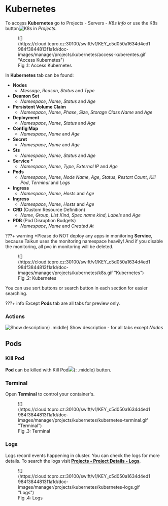 # **Kubernetes**

To access **Kubernetes** go to Projects - Servers - *K8s Info* or use the K8s button![](ihttps://cloud.tcpro.cz:30100/swift/v1/KEY_c5d050a1634d4ed1984f3844813f1a1d/doc-images/icons/kubernetes.png "K8s") in *Projects*.

<figure markdown>
  ![](https://cloud.tcpro.cz:30100/swift/v1/KEY_c5d050a1634d4ed1984f3844813f1a1d/doc-images/manager/projects/kubernetes/access-kuberentes.gif "Access Kubernetes")
  <figcaption>Fig .1: Access Kubernetes</figcaption>
</figure>

In **Kubernetes** tab can be found:

* **Nodes**
    * *Message*, *Reason*, *Status* and *Type*
* **Deamon Set**
    * *Namespace*, *Name*, *Status* and *Age*
* **Persistent Volume Claim**
    * *Namespace*, *Name*, *Phase*, *Size*, *Storage* *Class* *Name* and *Age*
* **Deployment**
    * *Namespace*, *Name*, *Status* and *Age*
* **Config Map**
    * *Namespace*, *Name* and *Age*
* **Secret**
    * *Namespace*, *Name* and *Age*
* **Sts**
    * *Namespace*, *Name*, *Status* and *Age*
* __Service *__
    * *Namespace*, *Name*, *Type*, *External IP* and *Age*
* **Pods**
    * *Namespace*, *Name*, *Node* *Name*, *Age*, *Status*, *Restart* *Count*, *Kill* *Pod*, *Terminal* and *Logs*
* **Ingress**
    * *Namespace*, *Name*, *Hosts* and *Age*
* **Ingress**
    * *Namespace*, *Name*, *Hosts* and *Age*
* **CRD** (Custom Resource Definition)
    * *Name*, *Group*, *List Kind*, *Spec name kind*, *Labels* and *Age*
* **PDB** (Pod Disruption Budgets)
    * *Namespace*, *Name* and *Created At*

???+ warning
    \*Please do NOT deploy any apps in monitoring **Service**, because Taikun uses the monitoring namespace heavily! And if you disable the monitoring, all pvc in monitoring will be deleted.

<figure markdown>
  ![](https://cloud.tcpro.cz:30100/swift/v1/KEY_c5d050a1634d4ed1984f3844813f1a1d/doc-images/manager/projects/kubernetes/k8s.gif "Kubernetes")
  <figcaption>Fig .2: Kubernetes</figcaption>
</figure>

You can use sort buttons or search button in each section for easier searching.

???+ info
    Except **Pods** tab are all tabs for preview only.

### **Actions**

![Show description](https://cloud.tcpro.cz:30100/swift/v1/KEY_c5d050a1634d4ed1984f3844813f1a1d/doc-images/icons/show-description.png){: .middle} Show description - for all tabs except *Nodes*

## **Pods**

### **Kill Pod**

**Pod** can be killed with Kill Pod![](https://cloud.tcpro.cz:30100/swift/v1/KEY_c5d050a1634d4ed1984f3844813f1a1d/doc-images/icons/kill-pod.png){: .middle} button.

### **Terminal**

Open **Terminal** to control your container's.

<figure markdown>
  ![](https://cloud.tcpro.cz:30100/swift/v1/KEY_c5d050a1634d4ed1984f3844813f1a1d/doc-images/manager/projects/kubernetes/kubernetes-terminal.gif "Terminal")
  <figcaption>Fig .3: Terminal</figcaption>
</figure>

### **Logs**

Logs record events happening in cluster. You can check the logs for more details. To search the logs visit [**Projects - Project Details - Logs**](../project-details-k8s/#logs).

<figure markdown>
  ![](https://cloud.tcpro.cz:30100/swift/v1/KEY_c5d050a1634d4ed1984f3844813f1a1d/doc-images/manager/projects/kubernetes/kubernetes-logs.gif "Logs")
  <figcaption>Fig .4: Logs</figcaption>
</figure>

